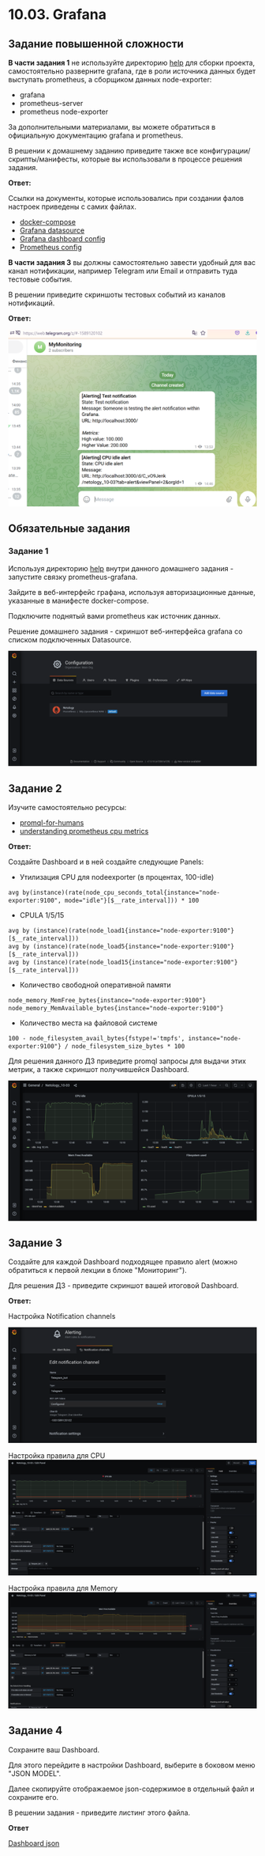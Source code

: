 # 10.03. Grafana

## Задание повышенной сложности

**В части задания 1** не используйте директорию [help](./help) для сборки проекта, самостоятельно разверните grafana, где в роли источника данных будет выступать prometheus, а сборщиком данных node-exporter:
- grafana
- prometheus-server
- prometheus node-exporter

За дополнительными материалами, вы можете обратиться в официальную документацию grafana и prometheus.

В решении к домашнему заданию приведите также все конфигурации/скрипты/манифесты, которые вы 
использовали в процессе решения задания.

**Ответ:**

Ссылки на документы, которые использовались при создании фалов настроек приведены с самих файлах.

- [docker-compose](./src/monitoring/docker-compose.yml)
- [Grafana datasource](./src/monitoring/grafana/provisioning/datasources/netology.yaml)
- [Grafana dashboard config](./src/monitoring/grafana/provisioning/dashboards/netology-dashboards.yml)
- [Prometheus config](./src/monitoring/prometheus/prometheus.yml)

**В части задания 3** вы должны самостоятельно завести удобный для вас канал нотификации, например Telegram или Email
и отправить туда тестовые события.

В решении приведите скриншоты тестовых событий из каналов нотификаций.

**Ответ:**

![Telegram](./img/10-03-03-Telegram.png)

## Обязательные задания

### Задание 1
Используя директорию [help](./help) внутри данного домашнего задания - запустите связку prometheus-grafana.

Зайдите в веб-интерфейс графана, используя авторизационные данные, указанные в манифесте docker-compose.

Подключите поднятый вами prometheus как источник данных.

Решение домашнего задания - скриншот веб-интерфейса grafana со списком подключенных Datasource.

![Datasource](./img/10-03-01-DataSources.png)

## Задание 2
Изучите самостоятельно ресурсы:
- [promql-for-humans](https://timber.io/blog/promql-for-humans/#cpu-usage-by-instance)
- [understanding prometheus cpu metrics](https://www.robustperception.io/understanding-machine-cpu-usage)

**Ответ:**

Создайте Dashboard и в ней создайте следующие Panels:
- Утилизация CPU для nodeexporter (в процентах, 100-idle)
```
avg by(instance)(rate(node_cpu_seconds_total{instance="node-exporter:9100", mode="idle"}[$__rate_interval])) * 100
```
- CPULA 1/5/15
```
avg by (instance)(rate(node_load1{instance="node-exporter:9100"}[$__rate_interval]))
avg by (instance)(rate(node_load5{instance="node-exporter:9100"}[$__rate_interval]))
avg by (instance)(rate(node_load15{instance="node-exporter:9100"}[$__rate_interval]))
```
- Количество свободной оперативной памяти
```
node_memory_MemFree_bytes{instance="node-exporter:9100"}
node_memory_MemAvailable_bytes{instance="node-exporter:9100"}
```
- Количество места на файловой системе
```
100 - node_filesystem_avail_bytes{fstype!='tmpfs', instance="node-exporter:9100"} / node_filesystem_size_bytes * 100
```
Для решения данного ДЗ приведите promql запросы для выдачи этих метрик, а также скриншот получившейся Dashboard.

![Dashboard](./img/10-03-02-Dashboard.png)

## Задание 3
Создайте для каждой Dashboard подходящее правило alert (можно обратиться к первой лекции в блоке "Мониторинг").

Для решения ДЗ - приведите скриншот вашей итоговой Dashboard.


**Ответ:**

Настройка Notification channels

![Notification channels](./img/10-03-03-Notification_channels.png)

Настройка правила для CPU
![CPU alert](./img/10-03-03-CPU_alert.png)

Настройка правила для Memory
![MEM alert](./img/10-03-03-Mem_alert.png)

## Задание 4
Сохраните ваш Dashboard.

Для этого перейдите в настройки Dashboard, выберите в боковом меню "JSON MODEL".

Далее скопируйте отображаемое json-содержимое в отдельный файл и сохраните его.

В решении задания - приведите листинг этого файла.

**Ответ**

[Dashboard json](./src/monitoring/grafana/provisioning/dashboards/10-03-netology-dashboard.json)